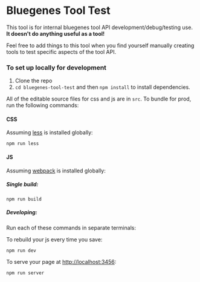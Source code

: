 #  Bluegenes Tool Test

This tool is for internal bluegenes tool API development/debug/testing use. **It doesn't do anything useful as a tool!**

Feel free to add things to this tool when you find yourself manually creating tools to test specific aspects of the tool API.

### To set up locally for development

1. Clone the repo
2. `cd bluegenes-tool-test` and then `npm install` to install dependencies.

All of the editable source files for css and js are in `src`. To bundle for prod, run the following commands:

#### CSS

Assuming [less](http://lesscss.org/) is installed globally:

```
npm run less
```

#### JS

Assuming [webpack](https://webpack.js.org/) is installed globally:

##### Single build:
```
npm run build
```

##### Developing:
Run each of these commands in separate terminals:

To rebuild your js every time you save:

```bash
npm run dev
```

To serve your page at [http://localhost:3456](http://localhost:3456):
```bash
npm run server
```
